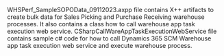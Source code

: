 WHSPerf_SampleSOPOData_09112023.axpp file contains X++ artifacts to create bulk data for Sales Picking and Purchase Receiving warehouse processes. It also contains a class how to call warehouse app task execution web service.
CSharpCallWareAppTaskExecutionWebService file contains sample c# code for how to call Dynamics 365 SCM Warehouse app task execution web service and execute warehouse process.
